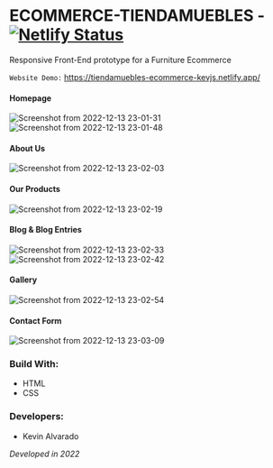 # ECOMMERCE-TIENDAMUEBLES - [![Netlify Status](https://api.netlify.com/api/v1/badges/017ba7d3-cb67-4ce1-8ba1-bdd9088f9052/deploy-status)](https://app.netlify.com/sites/tiendamuebles-ecommerce-kevjs/deploys)
Responsive Front-End prototype for a Furniture Ecommerce

`Website Demo:` https://tiendamuebles-ecommerce-kevjs.netlify.app/

#### Homepage
![Screenshot from 2022-12-13 23-01-31](https://user-images.githubusercontent.com/103754829/207510544-95fa7697-d5fd-4aef-8615-62b78893efd3.png)
![Screenshot from 2022-12-13 23-01-48](https://user-images.githubusercontent.com/103754829/207510450-5c38fdae-78bd-48b5-b1de-bfb6df6931ee.png)


#### About Us
![Screenshot from 2022-12-13 23-02-03](https://user-images.githubusercontent.com/103754829/207510615-67caa15d-05d9-43da-9064-a466f80114a2.png)


#### Our Products
![Screenshot from 2022-12-13 23-02-19](https://user-images.githubusercontent.com/103754829/207510641-2b83a626-9c44-4e77-afaf-1c647e2111e2.png)


#### Blog & Blog Entries
![Screenshot from 2022-12-13 23-02-33](https://user-images.githubusercontent.com/103754829/207510709-2b808b95-9ef7-43ae-9ec1-fa849a80e07c.png)
![Screenshot from 2022-12-13 23-02-42](https://user-images.githubusercontent.com/103754829/207510712-9459be1a-c9ce-469e-b4ca-a251872ebc8e.png)


#### Gallery
![Screenshot from 2022-12-13 23-02-54](https://user-images.githubusercontent.com/103754829/207510804-48e3ebc6-60d5-40b4-913a-4d6bcc00fe32.png)


#### Contact Form
![Screenshot from 2022-12-13 23-03-09](https://user-images.githubusercontent.com/103754829/207510842-dd0aa1d7-1133-4614-9b24-468188c0913b.png)


### Build With:
* HTML
* CSS

### Developers:
* Kevin Alvarado

_Developed in 2022_
